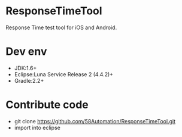 # ResponseTimeTool
Response  Time test tool for iOS and Android.


# Dev env

- JDK:1.6+
- Eclipse:Luna Service Release 2 (4.4.2)+
- Gradle:2.2+

# Contribute code

- git clone https://github.com/58Automation/ResponseTimeTool.git
- import into eclipse







